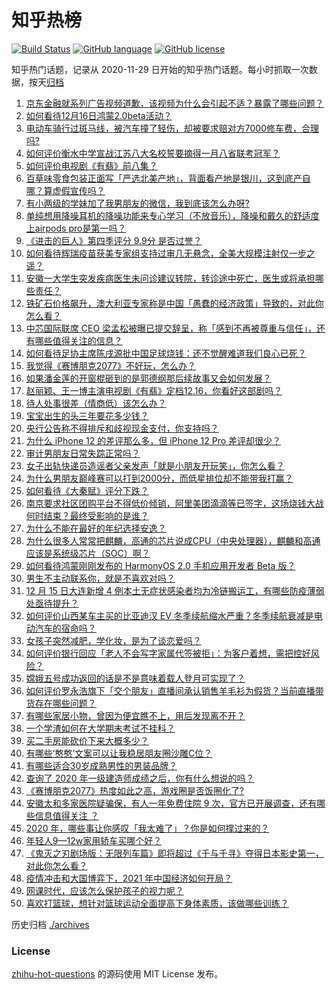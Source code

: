 # 知乎热榜
[![Build Status](https://github.com/ToWeLong/zhihu-hot-questions/workflows/CI/badge.svg)](https://github.com/ToWeLong/zhihu-hot-questions/actions)
[![GitHub language](https://img.shields.io/badge/language-golang-orange.svg)](https://golang.org/)
[![GitHub license](https://img.shields.io/github/license/ToWeLong/zhihu-hot-questions)](https://github.com/ToWeLong/zhihu-hot-questions/blob/main/LICENSE)

知乎热门话题，记录从 2020-11-29 日开始的知乎热门话题。每小时抓取一次数据，按天[归档](./archives)

<!-- BEGIN -->

1. [京东金融就系列广告视频道歉，该视频为什么会引起不适？暴露了哪些问题？](https://www.zhihu.com/question/434812647)
1. [如何看待12月16日鸿蒙2.0beta活动？](https://www.zhihu.com/question/433690121)
1. [电动车骑行过斑马线，被汽车撞了轻伤，却被要求赔对方7000修车费，合理吗?](https://www.zhihu.com/question/434689655)
1. [如何评价衡水中学宣战江苏八大名校誓要摘得一月八省联考冠军？](https://www.zhihu.com/question/434940763)
1. [如何评价电视剧《有翡》前八集？](https://www.zhihu.com/question/434961707)
1. [百草味零食包装正面写「严选北美产地」，背面看产地是银川，这到底产自哪？算虚假宣传吗？](https://www.zhihu.com/question/435073528)
1. [有小两级的学妹加了我男朋友的微信，我到底该怎么办呀?](https://www.zhihu.com/question/420446780)
1. [单纯想用降噪耳机的降噪功能来专心学习（不放音乐），降噪和戴久的舒适度上airpods pro是第一吗？](https://www.zhihu.com/question/419647605)
1. [《进击的巨人》第四季评分 9.9分 是否过誉？](https://www.zhihu.com/question/433832329)
1. [如何看待辉瑞疫苗获美专家组支持过审几无悬念，全美大规模注射仅一步之遥？](https://www.zhihu.com/question/434360924)
1. [安徽一大学生突发疾病医生未问诊建议转院，转诊途中死亡，医生或将承担哪些责任？](https://www.zhihu.com/question/435050855)
1. [铁矿石价格飙升，澳大利亚专家称是中国「愚蠢的经济政策」导致的，对此你怎么看？](https://www.zhihu.com/question/434969935)
1. [中芯国际联席 CEO 梁孟松被曝已提交辞呈，称「感到不再被尊重与信任」，还有哪些值得关注的信息？](https://www.zhihu.com/question/435048793)
1. [如何看待足协主席陈戌源批中国足球烧钱：还不觉醒难道我们良心已死？](https://www.zhihu.com/question/434913230)
1. [我觉得《赛博朋克2077》不好玩，怎么办？](https://www.zhihu.com/question/434263653)
1. [如果潘金莲的开窗棍砸到的是郭德纲那后续故事又会如何发展？](https://www.zhihu.com/question/434665076)
1. [赵丽颖、王一博主演电视剧《有翡》定档12.16，你看好这部剧吗？](https://www.zhihu.com/question/434961246)
1. [待人处事很差（情商低）该怎么办？](https://www.zhihu.com/question/309657789)
1. [宝宝出生的头三年要花多少钱？](https://www.zhihu.com/question/357449045)
1. [央行公告称不得排斥和歧视现金支付，你支持吗？](https://www.zhihu.com/question/434960613)
1. [为什么 iPhone 12 的差评那么多，但 iPhone 12 Pro 差评却很少？](https://www.zhihu.com/question/428757527)
1. [审计男朋友日常失踪正常吗？](https://www.zhihu.com/question/433758023)
1. [女子出轨快递员造谣者父亲发声「就是小朋友开玩笑」，你怎么看？](https://www.zhihu.com/question/435077717)
1. [为什么男朋友巅峰赛可以打到2000分，而低星排位却不能带我打赢？](https://www.zhihu.com/question/427402990)
1. [如何看待《大秦赋》评分下跌？](https://www.zhihu.com/question/434858623)
1. [南京要求社区团购平台不得低价倾销，阿里美团滴滴等已签字，这场烧钱大战何时结束？最终受影响的是谁？](https://www.zhihu.com/question/434934109)
1. [为什么不能在最好的年纪选择安逸？](https://www.zhihu.com/question/433551479)
1. [为什么很多人常常把麒麟，高通的芯片说成CPU（中央处理器），麒麟和高通应该是系统级芯片（SOC）啊？](https://www.zhihu.com/question/308569054)
1. [如何看待鸿蒙刚刚发布的 HarmonyOS 2.0 手机应用开发者 Beta 版？](https://www.zhihu.com/question/434757592)
1. [男生不主动联系你，就是不喜欢对吗？](https://www.zhihu.com/question/307915486)
1. [12 月 15 日大连新增 4 例本土无症状感染者均为冷链搬运工，有哪些防疫薄弱处亟待提升？](https://www.zhihu.com/question/435046819)
1. [如何评价山西某车主买的比亚迪汉 EV 冬季续航缩水严重？冬季续航衰减是电动汽车的宿命吗？](https://www.zhihu.com/question/434949022)
1. [女孩子突然减肥，学化妆，是为了谈恋爱吗？](https://www.zhihu.com/question/399006202)
1. [如何评价银行回应「老人不会写字家属代签被拒」：为客户着想，需把控好风险？](https://www.zhihu.com/question/434956427)
1. [嫦娥五号成功返回的话是不是意味着载人登月可实现了？](https://www.zhihu.com/question/431876088)
1. [如何评价罗永浩旗下「交个朋友」直播间承认销售羊毛衫为假货？当前直播带货存在哪些问题？](https://www.zhihu.com/question/434966550)
1. [有哪些家居小物，曾因为便宜瞧不上，用后发现离不开？](https://www.zhihu.com/question/428487902)
1. [一个学渣如何在大学期末考试不挂科？](https://www.zhihu.com/question/432916443)
1. [买二手房能砍价下来大概多少？](https://www.zhihu.com/question/339403340)
1. [有哪些‘憨憨’文案可以让我稳居朋友圈沙雕C位？](https://www.zhihu.com/question/430073431)
1. [有哪些适合30岁成熟男性的男装品牌？](https://www.zhihu.com/question/265777777)
1. [查询了 2020 年一级建造师成绩之后，你有什么想说的吗？](https://www.zhihu.com/question/434972760)
1. [《赛博朋克2077》热度如此之高，游戏圈是否饭圈化了?](https://www.zhihu.com/question/434021559)
1. [安徽太和多家医院疑骗保，有人一年免费住院 9 次，官方已开展调查，还有哪些信息值得关注 ？](https://www.zhihu.com/question/434800213)
1. [2020 年，哪些事让你感叹「我太难了」？你是如何撑过来的？](https://www.zhihu.com/question/435076195)
1. [年轻人9—12w家用轿车买哪个好？](https://www.zhihu.com/question/60931583)
1. [《鬼灭之刃剧场版：无限列车篇》即将超过《千与千寻》夺得日本影史第一，对此你怎么看？](https://www.zhihu.com/question/434939139)
1. [疫情冲击和大国博弈下，2021 年中国经济如何开局？](https://www.zhihu.com/question/433741030)
1. [网课时代，应该怎么保护孩子的视力呢？](https://www.zhihu.com/question/408936387)
1. [喜欢打篮球，想针对篮球运动全面提高下身体素质，该做哪些训练？](https://www.zhihu.com/question/268215557)

<!-- END -->

历史归档 [./archives](./archives)


### License
[zhihu-hot-questions](https://github.com/towelong/zhihu-hot-questions) 的源码使用 MIT License 发布。